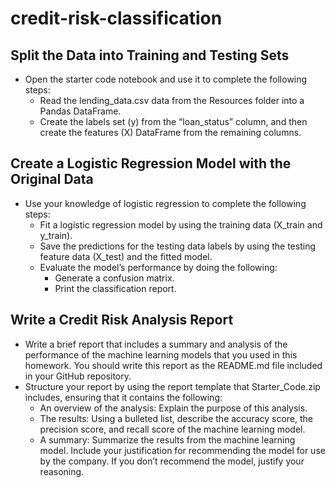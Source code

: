 # credit-risk-classification

## Split the Data into Training and Testing Sets
* Open the starter code notebook and use it to complete the following steps:
    * Read the lending_data.csv data from the Resources folder into a Pandas DataFrame.
    * Create the labels set (y) from the “loan_status” column, and then create the features (X) DataFrame from the remaining columns.

## Create a Logistic Regression Model with the Original Data
* Use your knowledge of logistic regression to complete the following steps:
    * Fit a logistic regression model by using the training data (X_train and y_train).
    * Save the predictions for the testing data labels by using the testing feature data (X_test) and the fitted model.
    * Evaluate the model’s performance by doing the following:
        * Generate a confusion matrix.
        * Print the classification report.

## Write a Credit Risk Analysis Report
* Write a brief report that includes a summary and analysis of the performance of the machine learning models that you used in this homework. You should write this report as the README.md file included in your GitHub repository.
* Structure your report by using the report template that Starter_Code.zip includes, ensuring that it contains the following:
    * An overview of the analysis: Explain the purpose of this analysis.
    * The results: Using a bulleted list, describe the accuracy score, the precision score, and recall score of the machine learning model.
    * A summary: Summarize the results from the machine learning model. Include your justification for recommending the model for use by the company. If you don’t recommend the model, justify your reasoning.


